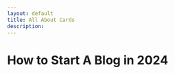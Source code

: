 ```yaml
---
layout: default
title: All About Cards
description: 
---
```


<h1>How to Start A Blog in 2024</h1>



